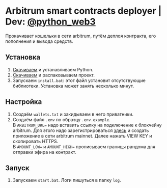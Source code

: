 # Arbitrum smart contracts deployer | Dev: [@python_web3](https://t.me/python_web3)
Прокачивает кошельки в сети arbitrum, путём деплоя контракта, его пополнения и вывода средств.

## Установка
1. [Скачиваем](https://www.python.org/downloads/) и устанавливаем Python.  
2. [Скачиваем](https://github.com/SomeWeb3/arbitrum_contract_deployer/archive/refs/heads/main.zip) и распаковываем проект.
3. Запускаем `install.bat`: этот файл установит отсутствующие библиотеки. Установка может занять несколько минут.

## Настройка
1. Создаём `wallets.txt` и закидываем в него приватники.
2. Создаём файл `.env` по образцу `.env.example`.\
В `ARBITRUM_URL=` надо вставить ссылку на подключение к блокчейну arbitrum. Для этого надо зарегистрироваться [здесь](https://alchemy.com/) и создать приложение в сети arbitrum mainnet. Далее нажать VIEW KEY и скопировать HTTPS. \
В `AMOUNT_LOW=` и `AMOUNT_HIGH=` прописываем границы рандома для отправки эфира на контракт.

## Запуск
1. Запускаем `start.bat`. Логи пишуться в папку `log`.
